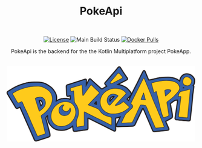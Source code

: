 <h1 align="center">PokeApi</h1></br>

<div align="center">

<a href="https://opensource.org/licenses/Apache-2.0"><img alt="License" src="https://img.shields.io/badge/License-Apache%202.0-blue.svg"/></a>
![Main Build Status](https://github.com/Light820/spring-template/actions/workflows/build.yml/badge.svg?branch=main)
[![Docker Pulls](https://img.shields.io/docker/pulls/light820/pokeapi?logo=docker)](https://hub.docker.com/repository/docker/light820/pokeapi/general)

</div>
<p align="center">
 PokeApi is the backend for the the Kotlin Multiplatform project PokeApp.
</p>
</br>

<div align="center">
	<img height="200" src="https://raw.githubusercontent.com/Light820/pokeapi-media/refs/heads/main/logo/pokeapi.svg">
 </br>
 </br>

<br/>

</div>